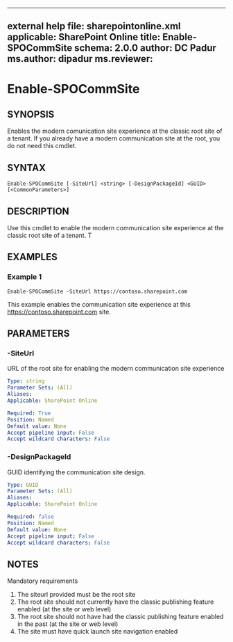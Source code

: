  ---
external help file: sharepointonline.xml
applicable: SharePoint Online
title: Enable-SPOCommSite
schema: 2.0.0
author: DC Padur
ms.author: dipadur
ms.reviewer:
---

# Enable-SPOCommSite

## SYNOPSIS
Enables the modern comunication site experience at the classic root site of a tenant. If you already have a modern communication site at the root, you do not need this cmdlet.

## SYNTAX

```
Enable-SPOCommSite [-SiteUrl] <string> [-DesignPackageId] <GUID> [<CommonParameters>]
```

## DESCRIPTION
Use this cmdlet to enable the modern communication site experience at the classic root site of a tenant. T

## EXAMPLES

### Example 1

```
Enable-SPOCommSite -SiteUrl https://contoso.sharepoint.com
```

This example enables the communication site experience at this https://contoso.sharepoint.com site. 

## PARAMETERS

### -SiteUrl

URL of the root site for enabling the modern communication site experience

```yaml
Type: string
Parameter Sets: (All)
Aliases: 
Applicable: SharePoint Online

Required: True
Position: Named
Default value: None
Accept pipeline input: False
Accept wildcard characters: False
```

### -DesignPackageId

GUID identifying the communication site design.

```yaml
Type: GUID
Parameter Sets: (All)
Aliases: 
Applicable: SharePoint Online

Required: false
Position: Named
Default value: None
Accept pipeline input: False
Accept wildcard characters: False
```

## NOTES

Mandatory requirements
1.	The siteurl provided must be the root site
2.	The root site should not currently have the classic publishing feature enabled (at the site or web level)
3.	The root site should not have had the classic publishing feature enabled in the past (at the site or web level)
4.	The site must have quick launch site navigation enabled



